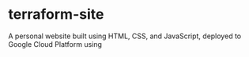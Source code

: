 # terraform-site
A personal website built using HTML, CSS, and JavaScript, deployed to Google Cloud Platform using
